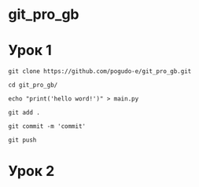 # git_pro_gb

# Урок 1
```
git clone https://github.com/pogudo-e/git_pro_gb.git
```

```
cd git_pro_gb/
```

```
echo "print('hello word!')" > main.py
```

```
git add .
```

```
git commit -m 'commit'
```

```
git push
```

# Урок 2
